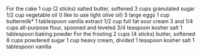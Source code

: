 For the cake
 1 cup (2 sticks) salted butter, softened
 3 cups granulated sugar
 1/2 cup vegetable oil (I like to use light olive oil)
 5 large eggs
 1 cup buttermilk*
 1 tablespoon vanilla extract
 1/2 cup full fat sour cream
 3 and 1/4 cups all-purpose flour, spooned and leveled
 3/4 teaspoon kosher salt
 1 tablespoon baking powder
For the frosting
 2 cups (4 sticks) butter, softened
 8 cups powdered sugar
 1 cup heavy cream, divided
 1 teaspoon kosher salt
 1 tablespoon vanilla